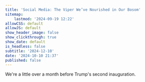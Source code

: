 ```yaml
---
title: 'Social Media: The Viper We’ve Nourished in Our Bosom'
sitemap:
    lastmod: '2024-09-19 12:22'
allowCSS: default
allowJS: default
show_header_image: false
show_clickthrough: true
show_date: default
is_headless: false
subtitle: '2024-12-10'
date: '2024-10-10 21:37'
published: false
---
```


We're a little over a month before Trump's second inauguration. 
